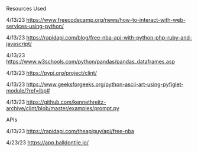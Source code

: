 Resources Used

  4/13/23
  https://www.freecodecamp.org/news/how-to-interact-with-web-services-using-python/

  4/13/23
  https://rapidapi.com/blog/free-nba-api-with-python-php-ruby-and-javascript/

  4/13/23
  https://www.w3schools.com/python/pandas/pandas_dataframes.asp

  4/13/23
  https://pypi.org/project/clint/

  4/13/23
  https://www.geeksforgeeks.org/python-ascii-art-using-pyfiglet-module/?ref=lbp#

  4/13/23
  https://github.com/kennethreitz-archive/clint/blob/master/examples/prompt.py

APIs

  4/13/23
  https://rapidapi.com/theapiguy/api/free-nba

  4/23/23
  https://app.balldontlie.io/
